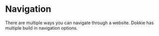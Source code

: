 # Navigation

There are multiple ways you can navigate through a website. Dokkie has multiple build in navigation options.

